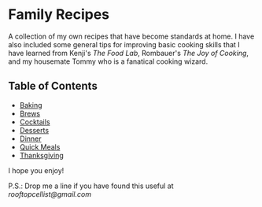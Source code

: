 # Family Recipes

A collection of my own recipes that have become standards at home.  I have also included some general tips for improving basic cooking skills that I have learned from Kenji's _The Food Lab_, Rombauer's _The Joy of Cooking_, and my housemate Tommy who is a fanatical cooking wizard.  

## Table of Contents

* [Baking](./baking/README.md)
* [Brews](./brews/README.md)
* [Cocktails](./cocktails/README.md)
* [Desserts](./desserts/README.md)
* [Dinner](./dinner/README.md)
* [Quick Meals](./quick-meals/README.md)
* [Thanksgiving](./thanksgiving/README.md)

I hope you enjoy!

P.S.: Drop me a line if you have found this useful at _rooftopcellist@gmail.com_  

